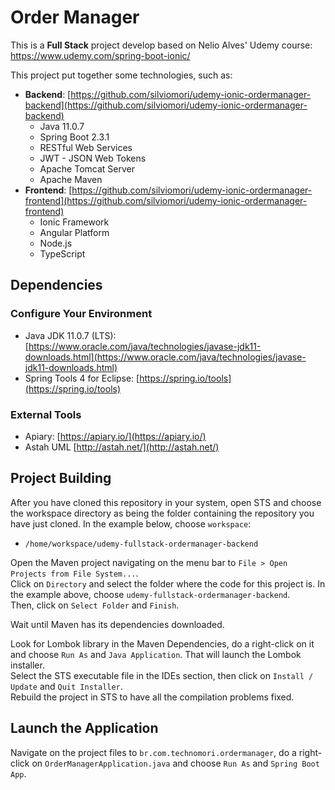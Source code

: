 # Order Manager

This is a **Full Stack** project develop based on Nelio Alves' Udemy course:  
https://www.udemy.com/spring-boot-ionic/  

This project put together some technologies, such as:

* **Backend**: [https://github.com/silviomori/udemy-ionic-ordermanager-backend](https://github.com/silviomori/udemy-ionic-ordermanager-backend)  
	* Java 11.0.7
	* Spring Boot 2.3.1
	* RESTful Web Services
	* JWT - JSON Web Tokens
	* Apache Tomcat Server
	* Apache Maven
* **Frontend**: [https://github.com/silviomori/udemy-ionic-ordermanager-frontend](https://github.com/silviomori/udemy-ionic-ordermanager-frontend)
	* Ionic Framework
	* Angular Platform
	* Node.js
	* TypeScript

## Dependencies
### Configure Your Environment
- Java JDK 11.0.7 (LTS): [https://www.oracle.com/java/technologies/javase-jdk11-downloads.html](https://www.oracle.com/java/technologies/javase-jdk11-downloads.html)
- Spring Tools 4 for Eclipse: [https://spring.io/tools](https://spring.io/tools)

###  External Tools
- Apiary: [https://apiary.io/](https://apiary.io/)
- Astah UML [http://astah.net/](http://astah.net/)

## Project Building
After you have cloned this repository in your system, open STS and choose the workspace directory as being the folder containing the repository you have just cloned. In the example below, choose `workspace`:

- `/home/workspace/udemy-fullstack-ordermanager-backend`

Open the Maven project navigating on the menu bar to `File > Open Projects from File System...`.  
Click on `Directory` and select the folder where the code for this project is. In the example above, choose `udemy-fullstack-ordermanager-backend`.  
Then, click on `Select Folder` and `Finish`.

Wait until Maven has its dependencies downloaded.

Look for Lombok library in the Maven Dependencies, do a right-click on it and choose `Run As` and `Java Application`. That will launch the Lombok installer.  
Select the STS executable file in the IDEs section, then click on `Install / Update` and `Quit Installer`.  
Rebuild the project in STS to have all the compilation problems fixed.

## Launch the Application
Navigate on the project files to `br.com.technomori.ordermanager`, do a right-click on `OrderManagerApplication.java` and choose `Run As` and `Spring Boot App`.

